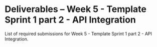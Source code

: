 # Deliverables – Week 5 - Template Sprint 1 part 2 - API Integration

List of required submissions for Week 5 - Template Sprint 1 part 2 - API Integration.
